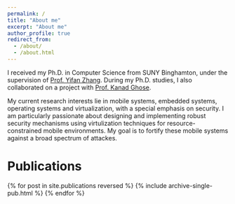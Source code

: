 ```yaml
---
permalink: /
title: "About me"
excerpt: "About me"
author_profile: true
redirect_from: 
  - /about/
  - /about.html
---
```

I received my Ph.D. in Computer Science from SUNY Binghamton, under the supervision of [Prof. Yifan Zhang](https://www.binghamton.edu/computer-science/people/profile.html?id=zhangy). During my Ph.D. studies, I also collaborated on a project with [Prof. Kanad Ghose](https://www.binghamton.edu/computer-science/people/profile.html?id=ghose). 

My current research interests lie in mobile systems, embedded systems, operating systems and virtualization, with a special emphasis on security. I am particularly passionate about designing and implementing robust security mechanisms using virtulization techniques for resource-constrained mobile environments. My goal is to fortify these mobile systems against a broad spectrum of attackes.
    
# Publications

<style style="text/css">
  	.hoverTable{
		width:85%; 
		border-collapse:collapse; 
		border: 0px;
	}
	.hoverTable td{ 
		padding:7px; border:#4e95f4 0px solid;
	}
	/* Define the default color for all the table rows */
	.hoverTable tr{
		background: #ffffff;
	}
	/* Define the hover highlight color for the table row */
    .hoverTable tr:hover {
          background-color: #f7f7f7;
    }
</style>

<table class="hoverTable">
  <col style="width:75%">
  <col style="width:25%">
  {% for post in site.publications reversed %}
    {% include archive-single-pub.html %}
  {% endfor %}
</table>
